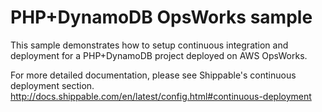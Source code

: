 PHP+DynamoDB OpsWorks sample
============================

This sample demonstrates how to setup continuous integration and deployment for a PHP+DynamoDB project deployed on AWS OpsWorks.

For more detailed documentation, please see Shippable's continuous deployment section.  http://docs.shippable.com/en/latest/config.html#continuous-deployment


